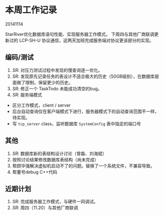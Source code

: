 # 本周工作记录

20141114

StarRiver优化数据库语句性能、实现服务器工作模式。
下周四与其他厂商联调更新过的 LCP-SH-U 协议通信，这两天加班完成服务端对协议更该部分的实现。

## 编码/测试

1. *SR*: 对压力测试过程中发现的慢查询逐一优化。
2. *SR*: 发现原先记录任务的表设计不适合极大的历史（50GB级别），在数据库层面做了限制，保留更少的历史。
3. *SR*: 修正一个 TaskTodo 未能成功清空的bug。
4. *SR*: 服务端模式
  - 区分工作模式，client / server
  - 后台自动查询仅在客户端模式下进行，服务器模式下的自动查询范围不一样，待实现。
  - 写 `tcp_server` class，监听数据库 `SystemConfig` 表中指定的端口号

## 其他

1. *SR*: 数据库新的表结构设计讨论（曾磊、刘海斌）
2. 按照讨论结果修改数据库表结构（尚未完成）
3. 帮顾华强解决虚拟机启动不了的问题。替换了一个系统文件，不兼容导致。
4. 帮董号debug C++代码

## 近期计划

1. *SR*: 完成服务器工作模式，与硬件一同调试。
2. *SR*: 周四（11.20）与其他厂商联调
